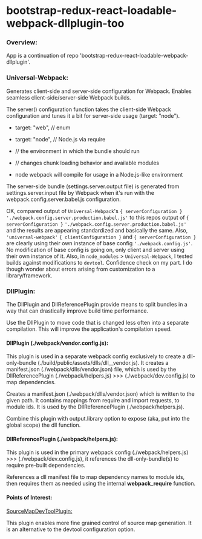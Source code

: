 # bootstrap-redux-react-loadable-webpack-dllplugin-too


### Overview:

App is a continuation of repo 'bootstrap-redux-react-loadable-webpack-dllplugin'.


### Universal-Webpack:

Generates client-side and server-side configuration for Webpack. Enables seamless client-side/server-side Webpack builds.

The server() configuration function takes the client-side Webpack configuration and tunes it a bit for server-side usage (target: "node").

  * target: "web", // enum
  * target: "node", // Node.js via require
  * // the environment in which the bundle should run
  * // changes chunk loading behavior and available modules

  * node webpack will compile for usage in a Node.js-like environment

The server-side bundle (settings.server.output file) is generated from settings.server.input file by Webpack when it's run with the webpack.config.server.babel.js configuration.

OK, compared output of `Universal-Webpack`'s `{ serverConfiguration }` `'./webpack.config.server.production.babel.js'` to this repos output of `{ serverConfiguration }` `'./webpack.config.server.production.babel.js'` and the results are appearing standardized and basically the same. Also, `'universal-webpack'` `{ clientConfiguration }` and `{ serverConfiguration }` are clearly using their own instance of base config `'./webpack.config.js'`. No modification of base config is going on, only client and server using their own instance of it. Also, in `node_modules` > `Universal-Webpack`, I tested builds against modifications to `devtool`. Confidence check on my part. I do though wonder about errors arising from customization to a library/framework.


### DllPlugin:

The DllPlugin and DllReferencePlugin provide means to split bundles in a way that can drastically improve build time performance.

Use the DllPlugin to move code that is changed less often into a separate compilation. This will improve the application's compilation speed.


#### DllPlugin (./webpack/vendor.config.js):

This plugin is used in a separate webpack config exclusively to create a dll-only-bundle (./build/public/assets/dlls/dll__vendor.js). It creates a manifest.json (./webpack/dlls/vendor.json) file, which is used by the DllReferencePlugin (./webpack/helpers.js) >>> (./webpack/dev.config.js) to map dependencies.

Creates a manifest.json (./webpack/dlls/vendor.json) which is written to the given path. It contains mappings from require and import requests, to module ids. It is used by the DllReferencePlugin (./webpack/helpers.js).

Combine this plugin with output.library option to expose (aka, put into the global scope) the dll function.


#### DllReferencePlugin (./webpack/helpers.js):

This plugin is used in the primary webpack config (./webpack/helpers.js) >>> (./webpack/dev.config.js), it references the dll-only-bundle(s) to require pre-built dependencies.

References a dll manifest file to map dependency names to module ids, then requires them as needed using the internal __webpack_require__ function.


#### Points of Interest:

[SourceMapDevToolPlugin:](https://webpack.js.org/plugins/source-map-dev-tool-plugin/)

This plugin enables more fine grained control of source map generation. It is an alternative to the devtool configuration option.